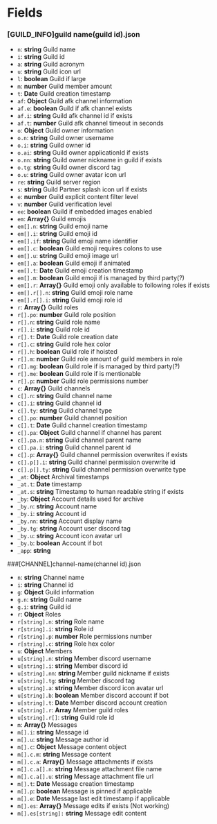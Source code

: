 # Fields
### [GUILD_INFO]guild name(guild id).json
* `n`: **string** Guild name
* `i`: **string** Guild id
* `a`: **string** Guild acronym
* `u`: **string** Guild icon url
* `l`: **boolean** Guild if large
* `m`: **number** Guild member amount
* `t`: **Date** Guild creation timestamp
* `af`: **Object** Guild afk channel information
* `af.e`: **boolean** Guild if afk channel exists
* `af.i`: **string** Guild afk channel id if exists
* `af.t`: **number** Guild afk channel timeout in seconds
* `o`: **Object** Guild owner information
* `o.n`: **string** Guild owner username
* `o.i`: **string** Guild owner id
* `o.ai`: **string** Guild owner applicationId if exists
* `o.nn`: **string** Guild owner nickname in guild if exists
* `o.tg`: **string** Guild owner discord tag
* `o.u`: **string** Guild owner avatar icon url
* `re`: **string** Guild server region
* `s`: **string** Guild Partner splash icon url if exists
* `e`: **number** Guild explicit content filter level
* `v`: **number** Guild verification level
* `ee`: **boolean** Guild if embedded images enabled
* `em`: **Array{}** Guild emojis
* `em[].n`: **string** Guild emoji name
* `em[].i`: **string** Guild emoji id
* `em[].if`: **string** Guild emoji name identifier
* `em[].c`: **boolean** Guild emoji requires colons to use
* `em[].u`: **string** Guild emoji image url
* `em[].a`: **boolean** Guild emoji if animated
* `em[].t`: **Date** Guild emoji creation timestamp
* `em[].m`: **boolean** Guild emoji if is managed by third party(?)
* `em[].r`: **Array{}** Guild emoji only available to following roles if exists
* `em[].r[].n`: **string** Guild emoji role name
* `em[].r[].i`: **string** Guild emoji role id
* `r`: **Array{}** Guild roles
* `r[].po`: **number** Guild role position
* `r[].n`: **string** Guild role name
* `r[].i`: **string** Guild role id
* `r[].t`: **Date** Guild role creation date
* `r[].c`: **string** Guild role hex color
* `r[].h`: **boolean** Guild role if hoisted
* `r[].m`: **number** Guild role amount of guild members in role
* `r[].mg`: **boolean** Guild role if is managed by third party(?)
* `r[].me`: **boolean** Guild role if is mentionable
* `r[].p`: **number** Guild role permissions number
* `c`: **Array{}** Guild channels
* `c[].n`: **string** Guild channel name
* `c[].i`: **string** Guild channel id
* `c[].ty`: **string** Guild channel type
* `c[].po`: **number** Guild channel position
* `c[].t`: **Date** Guild channel creation timestamp
* `c[].pa`: **Object** Guild channel if channel has parent
* `c[].pa.n`: **string** Guild channel parent name
* `c[].pa.i`: **string** Guild channel parent id
* `c[].p`: **Array{}** Guild channel permission overwrites if exists
* `c[].p[].i`: **string** Guild channel permission overwrite id
* `c[].p[].ty`: **string** Guild channel permission overwrite type
* `_at`: **Object** Archival timestamps
* `_at.t`: **Date** timestamp
* `_at.s`: **string** Timestamp to human readable string if exists
* `_by`: **Object** Account details used for archive
* `_by.n`: **string** Account name
* `_by.i`: **string** Account id
* `_by.nn`: **string** Account display name
* `_by.tg`: **string** Account user discord tag
* `_by.u`: **string** Account icon avatar url
* `_by.b`: **boolean** Account if bot
* `_app`: **string**

###[CHANNEL]channel-name(channel id).json
* `n`: **string** Channel name
* `i`: **string** Channel id
* `g`: **Object** Guild information
* `g.n`: **string** Guild name
* `g.i`: **string** Guild id
* `r`: **Object** Roles
* `r[string].n`: **string** Role name
* `r[string].i`: **string** Role id
* `r[string].p`: **number** Role permissions number
* `r[string].c`: **string** Role hex color
* `u`: **Object** Members
* `u[string].n`: **string** Member discord username
* `u[string].i`: **string** Member discord id
* `u[string].nn`: **string** Member guild nickname if exists
* `u[string].tg`: **string** Member discord tag
* `u[string].a`: **string** Member discord icon avatar url
* `u[string].b`: **boolean** Member discord account if bot
* `u[string].t`: **Date** Member discord account creation
* `u[string].r`: **Array** Member guild roles
* `u[string].r[]`: s**tring** Guild role id
* `m`: **Array{}** Messages
* `m[].i`: **string** Message id
* `m[].u`: **string** Message author id
* `m[].c`: **Object** Message content object
* `m[].c.m`: **string** Message content
* `m[].c.a`: **Array{}** Message attachments if exists
* `m[].c.a[].n`: **string** Message attachment file name
* `m[].c.a[].u`: **string** Message attachment file url
* `m[].t`: **Date** Message creation timestamp
* `m[].p`: **boolean** Message is pinned if applicable
* `m[].e`: **Date** Message last edit timestamp if applicable
* `m[].es`: **Array{}** Message edits if exists (Not working)
* `m[].es[string]:` **string** Message edit content